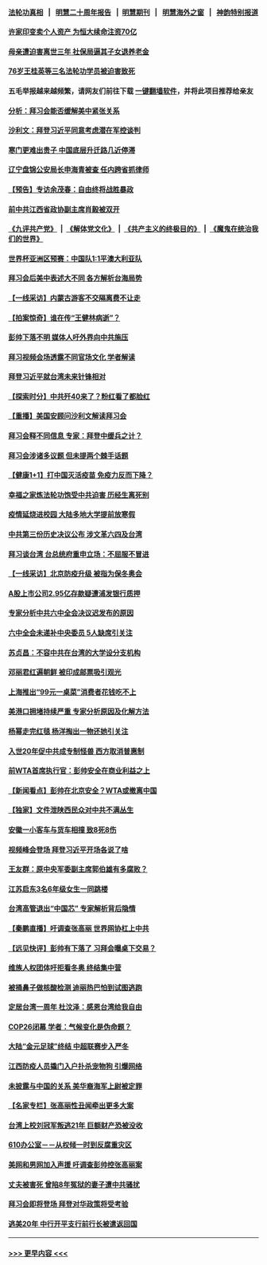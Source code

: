 #### [法轮功真相](https://github.com/gfw-breaker/truth/blob/master/README.md?t=0) &nbsp;&nbsp;|&nbsp;&nbsp; [明慧二十周年报告](https://github.com/gfw-breaker/mh-reports/blob/master/README.md?t=0) &nbsp;&nbsp;|&nbsp;&nbsp;[明慧期刊](https://github.com/gfw-breaker/mh-qikan) &nbsp;&nbsp;|&nbsp;&nbsp; [明慧海外之窗](https://github.com/gfw-breaker/mh-news/blob/master/README.md?t=0) &nbsp;&nbsp;|&nbsp;&nbsp; [神韵特别报道](https://github.com/gfw-breaker/mh-news/blob/master/shenyun.md?t=0)
#### [许家印变卖个人资产 为恒大续命注资70亿](../pages/nsc413/n13380213.md?t=11170750) 
#### [母亲遭迫害离世三年 社保局逼其子女退养老金](../pages/nsc413/n13377537.md?t=11170750) 
#### [76岁王桂英等三名法轮功学员被迫害致死](../pages/nsc413/n13379414.md?t=11170750) 
#### 五毛举报越来越频繁，请网友们前往下载 [一键翻墙软件](https://github.com/gfw-breaker/ssr-accounts)，并将此项目推荐给亲友
#### [分析：拜习会能否缓解美中紧张关系](../pages/nsc413/n13380139.md?t=11170750) 
#### [沙利文：拜登习近平同意考虑潜在军控谈判](../pages/nsc413/n13380125.md?t=11170750) 
#### [寒门更难出贵子 中国底层升迁路几近停滞](../pages/nsc413/n13377970.md?t=11170750) 
#### [辽宁盘锦公安局长申海青被查 任内跨省抓律师](../pages/nsc413/n13380061.md?t=11170750) 
#### [【预告】专访余茂春：自由终将战胜暴政](../pages/nsc413/n13380114.md?t=11170750) 
#### [前中共江西省政协副主席肖毅被双开](../pages/nsc413/n13380037.md?t=11170750) 
#### [《九评共产党》](https://github.com/begood0513/9ping.md/blob/master/README.md) &nbsp;|&nbsp; [《解体党文化》](../../../../jtdwh.md/blob/master/README.md)  &nbsp;|&nbsp; [《共产主义的终极目的》](../../../../gczydzjmd.md/blob/master/README.md) &nbsp;|&nbsp; [《魔鬼在统治我们的世界》](../../../../mgztzwmdsj.md/blob/master/README.md) 
#### [世界杯亚洲区预赛：中国队1:1平澳大利亚队](../pages/nsc413/n13379696.md?t=11170750) 
#### [拜习会后美中表述大不同 各方解析台海局势](../pages/nsc413/n13379792.md?t=11170750) 
#### [【一线采访】内蒙古游客不交隔离费不让走](../pages/nsc413/n13379691.md?t=11170750) 
#### [【拍案惊奇】谁在传“王健林病逝”？](../pages/nsc413/n13379699.md?t=11170750) 
#### [彭帅下落不明 媒体人吁外界向中共施压](../pages/nsc413/n13379887.md?t=11170750) 
#### [拜习视频会场透露不同官场文化 学者解读](../pages/nsc413/n13379663.md?t=11170750) 
#### [拜登习近平就台湾未来针锋相对](../pages/nsc413/n13379860.md?t=11170750) 
#### [【探索时分】中共歼40来了？粉红看了都脸红](../pages/nsc413/n13378126.md?t=11170750) 
#### [【重播】美国安顾问沙利文解读拜习会](../pages/nsc413/n13379801.md?t=11170750) 
#### [拜习会释不同信息 专家：拜登中缓兵之计？](../pages/nsc413/n13379271.md?t=11170750) 
#### [拜习会涉诸多议题 但未提两个棘手话题](../pages/nsc413/n13379557.md?t=11170750) 
#### [【健康1+1】打中国灭活疫苗 免疫力反而下降？](../pages/nsc413/n13378472.md?t=11170750) 
#### [幸福之家炼法轮功饱受中共迫害 历经生离死别](../pages/nsc413/n13377039.md?t=11170750) 
#### [疫情延烧进校园 大陆多地大学提前放寒假](../pages/nsc413/n13379191.md?t=11170750) 
#### [中共第三份历史决议公布 涉文革六四及台湾](../pages/nsc413/n13379314.md?t=11170750) 
#### [拜习谈台湾 台总统府重申立场：不屈服不冒进](../pages/nsc413/n13379144.md?t=11170750) 
#### [【一线采访】北京防疫升级 被指为保冬奥会](../pages/nsc413/n13376808.md?t=11170750) 
#### [A股上市公司2.95亿存款疑遭浦发银行质押](../pages/nsc413/n13378867.md?t=11170750) 
#### [专家分析中共六中全会决议迟发布的原因](../pages/nsc413/n13378940.md?t=11170750) 
#### [六中全会未递补中央委员 5人缺席引关注](../pages/nsc413/n13378461.md?t=11170750) 
#### [苏贞昌：不容中共在台湾的大学设分支机构](../pages/nsc413/n13378556.md?t=11170750) 
#### [邓丽君红遍朝鲜 被印成邮票吸引观光](../pages/nsc413/n13378520.md?t=11170750) 
#### [上海推出“99元一桌菜”消费者花钱吃不上](../pages/nsc413/n13378403.md?t=11170750) 
#### [美港口拥堵持续严重 专家分析原因及化解方法](../pages/nsc413/n13378306.md?t=11170750) 
#### [杨幂走完红毯 杨洋掏出一物还她引关注](../pages/nsc413/n13378124.md?t=11170750) 
#### [入世20年促中共成专制怪兽 西方取消普惠制](../pages/nsc413/n13377393.md?t=11170750) 
#### [前WTA首席执行官：彭帅安全在商业利益之上](../pages/nsc413/n13378334.md?t=11170750) 
#### [【新闻看点】彭帅在北京安全？WTA或撤离中国](../pages/nsc413/n13377832.md?t=11170750) 
#### [【独家】文件泄陕西民众对中共不满丛生](../pages/nsc413/n13376020.md?t=11170750) 
#### [安徽一小客车与货车相撞 致8死8伤](../pages/nsc413/n13378370.md?t=11170750) 
#### [视频峰会登场 拜登习近平开场各说了啥](../pages/nsc413/n13378156.md?t=11170750) 
#### [王友群：原中央军委副主席郭伯雄有多腐败？](../pages/nsc413/n13378128.md?t=11170750) 
#### [江苏启东3名6年级女生一同跳楼](../pages/nsc413/n13378249.md?t=11170750) 
#### [台湾高管退出“中国芯” 专家解析背后隐情](../pages/nsc413/n13377826.md?t=11170750) 
#### [【秦鹏直播】吁调查张高丽 世界网协杠上中共](../pages/nsc413/n13378022.md?t=11170750) 
#### [【远见快评】彭帅有下落了 习拜会曝桌下交易？](../pages/nsc413/n13378009.md?t=11170750) 
#### [维族人权团体吁拒看冬奥 终结集中营](../pages/nsc413/n13378088.md?t=11170750) 
#### [被捅鼻子做核酸检测 迪丽热巴怕到试图逃跑](../pages/nsc413/n13377848.md?t=11170750) 
#### [定居台湾一周年 杜汶泽：感恩台湾给我自由](../pages/nsc413/n13377638.md?t=11170750) 
#### [COP26闭幕 学者：气候变化是伪命题？](../pages/nsc413/n13377565.md?t=11170750) 
#### [大陆“金元足球”终结 中超联赛步入严冬](../pages/nsc413/n13377987.md?t=11170750) 
#### [江西防疫人员撬门入户扑杀宠物狗 引爆网络](../pages/nsc413/n13377774.md?t=11170750) 
#### [未披露与中国的关系 美华裔海军上尉被定罪](../pages/nsc413/n13377835.md?t=11170750) 
#### [【名家专栏】张高丽性丑闻牵出更多大案](../pages/nsc413/n13377227.md?t=11170750) 
#### [台湾上校刘冠军叛逃21年 巨额财产恐被没收](../pages/nsc413/n13377480.md?t=11170750) 
#### [610办公室－－从权倾一时到反腐重灾区](../pages/nsc413/n13377195.md?t=11170750) 
#### [美网和男网加入声援 吁调查彭帅控张高丽案](../pages/nsc413/n13377589.md?t=11170750) 
#### [丈夫被害死 曾陷8年冤狱的妻子遭中共骚扰](../pages/nsc413/n13367791.md?t=11170750) 
#### [拜习会即将登场 拜登对华政策将受考验](../pages/nsc413/n13377566.md?t=11170750) 
#### [逃美20年 中行开平支行前行长被遣返回国](../pages/nsc413/n13377470.md?t=11170750) 

----
#### [ >>> 更早内容 <<< ](../indexes/nsc413-earlier.md)
